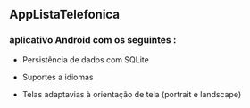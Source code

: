 ## AppListaTelefonica

### aplicativo Android com os seguintes :

- Persistência de dados com SQLite

- Suportes a idiomas

- Telas adaptavias à orientação de tela (portrait e landscape)

